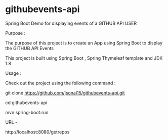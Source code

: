 # githubevents-api
Spring Boot Demo for displaying events of a GITHUB API USER


Purpose :

The purpose of this project is to create an App using Spring Boot to display the GITHUB API Events 


This project is built using Spring Boot , Spring Thymeleaf template and JDK 1.8

Usage :

Check out the project using the following command :

git clone https://github.com/jsonal15/githubevents-api.git

cd githubevents-api


mvn spring-boot:run


URL - 

http://localhost:8080/getrepos 




